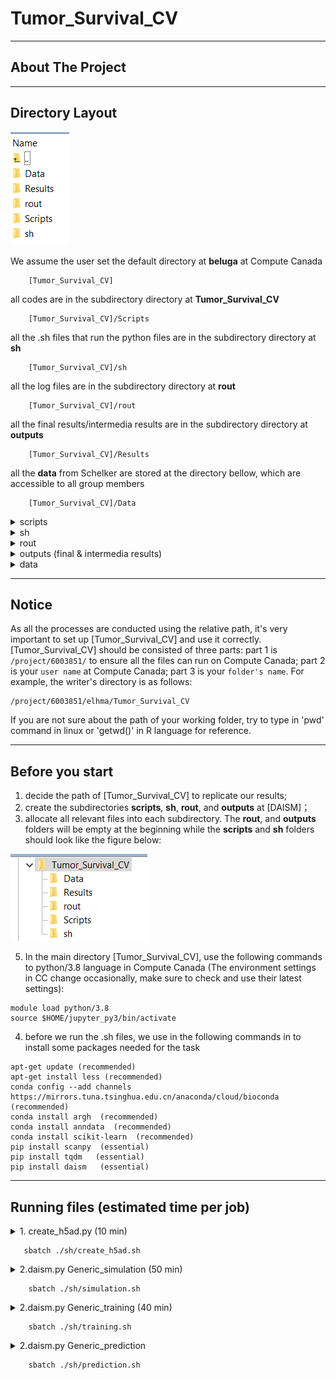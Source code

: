 # Tumor_Survival_CV
---
## About The Project



---
## Directory Layout
![image](image0.png)

We assume the user set the default directory at **beluga** at Compute Canada
~~~
    [Tumor_Survival_CV]  
~~~
all codes are in the subdirectory directory at **Tumor_Survival_CV**
~~~
    [Tumor_Survival_CV]/Scripts 
~~~
all the .sh files that run the python files are in the subdirectory directory at **sh** 
~~~
    [Tumor_Survival_CV]/sh  
~~~
all the log files are in the subdirectory directory at **rout** 
~~~
    [Tumor_Survival_CV]/rout  
~~~
all the final results/intermedia results are in the subdirectory directory at **outputs**
~~~
    [Tumor_Survival_CV]/Results  
~~~
all the **data** from Schelker are stored at the directory bellow, which are accessible to all group members
~~~
    [Tumor_Survival_CV]/Data 
~~~

<details><summary>scripts</summary>

    ├── scripts  
    │    ├── create_h5ad.py		    # build purified.h5ad which is the purified dataset for data augmentation
    │ 	 ├── daism.py 		# main code using the all modules
    │ 	 ├── _int.py			        # import pkg_resources
    │ 	 ├── simulation.py			# Build simulation using test and purified.h5ad 
    │ 	 ├── training.py			# Split data to train and test   
    │ 	 └── prediction.py			# Predict the estimated proportion				
</details>
<details><summary>sh</summary>

    ├── sh  
    │    ├── create_h5ad.sh		# sh.file to run create_h5ad.py
    │ 	 ├── simulation.sh		# sh.files to run simulation.py
    │    ├── training.sh		# sh.files to run training.py
    │ 	 └── prediction.sh		# sh.files to run prediction.py 		
</details>
<details><summary>rout</summary>

    ├── rout 
    │    ├── create_h5ad.rout		# log.file for create_h5ad.sh
    │ 	 ├── simulation.rout		# log.file for simulation.sh
    │    ├── training.rout		# log.file for training.sh
    │ 	 └── prediction.rout		# log.file for prediction.sh 
</details>
<details><summary>outputs (final & intermedia results)</summary>

    ├──  intermedia result
    │    ├── purified.h5ad		    # it is the purified dataset for data augmentation
    │ 	 ├── Generic_mixfra 	# from simulation
    │    ├── Generic_mixsam.txt			# from simulation
    │    ├── Generic_celltypes.txt			# from simulation
    │    ├── Generic_celltypes.txt			# from simulation
    │ 	 ├── DAISM_model.pkl 	# from training
    │ 	 ├── DAISM_model_celltypes			# from training
    │ 	 ├── output/DAISM_model_feature.txt 	# from training
    ├──  final result     
    │ 	 └── *.txt			# The final prediction results in txt but Schelker datasets could not get the final results 
</details>
<details><summary>data</summary>
    
    ├── data
    │        ├── Schelker_scRNA_updated.tsv
    │        ├── trainp1p2.tsv		
    │        ├── trainp1p3.tsv			
    │        ├── trainp2p3.tsv	 	
    │        ├── bulk-schelker.tsv
    │        ├── bulkp1.tsv		
    │        ├── bulkp2.tsv		
    │	     └── bulkp3.tsv 
</details>

---
## Notice

As all the processes are conducted using the relative path, it's very important to set up [Tumor_Survival_CV] and use it correctly. 
[Tumor_Survival_CV] should be consisted of three parts: part 1 is ```/project/6003851/``` to ensure all the files can run on Compute Canada; part 2 is your ```user name``` at Compute Canada; part 3 is your ```folder's name```. For example, the writer's directory is as follows:

~~~
/project/6003851/elhma/Tumor_Survival_CV
~~~

If you are not sure about the path of your working folder, try to type in 'pwd' command in linux or 'getwd()' in R language for reference. 

---
## Before you start
1. decide the path of [Tumor_Survival_CV] to replicate our results;
2. create the subdirectories **scripts**, **sh**, **rout**, and **outputs** at [DAISM]；
3. allocate all relevant files into each subdirectory. The **rout**, and **outputs** folders will be empty at the beginning while the **scripts** and **sh** folders should look like the figure below:

![image](image1.png)

5. In the main directory [Tumor_Survival_CV], use the following commands to python/3.8  language in Compute Canada (The environment settings in CC change occasionally, make sure to check and use their latest settings):
~~~
module load python/3.8
source $HOME/jupyter_py3/bin/activate
~~~
4. before we run the .sh files, we use in the following commands in to install some packages needed for the task
~~~
apt-get update (recommended)
apt-get install less (recommended)
conda config --add channels https://mirrors.tuna.tsinghua.edu.cn/anaconda/cloud/bioconda  (recommended)
conda install argh  (recommended)
conda install anndata  (recommended)
conda install scikit-learn  (recommended)
pip install scanpy  (essential)
pip install tqdm   (essential)
pip install daism   (essential)
~~~

---

## Running files (estimated time per job)


<details><summary>1. create_h5ad.py	 (10 min)</summary>

- read annotation and Sc_RNAseq;

    - match the celltypes bewteen annotation and Sc_RNAseq;

    - build purified.h5ad;


 </details>
 
 ~~~
    sbatch ./sh/create_h5ad.sh
~~~


<details><summary>2.daism.py Generic_simulation (50 min)</summary>

- read the purified.h5ad;


</details>

~~~
    sbatch ./sh/simulation.sh
~~~


<details><summary>2.daism.py Generic_training (40 min)</summary>

- read the outputs of simulation module;

- split data to train, test and DAISM model;


</details>

~~~
    sbatch ./sh/training.sh
~~~

<details><summary>2.daism.py Generic_prediction </summary>

- read in the outputs of training moduel and test.txt;

- predict the estimated proportion;


</details>

~~~
    sbatch ./sh/prediction.sh
~~~




